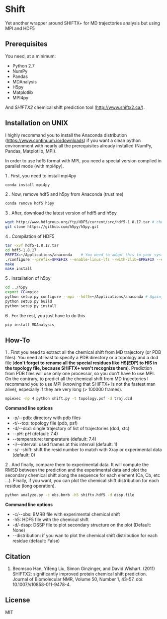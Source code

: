 # Shift
Yet another wrapper around SHIFTX+ for MD trajectories analysis but using MPI and HDF5

## Prerequisites

You need, at a minimum:

* Python 2.7
* NumPy
* Pandas
* MDAnalysis
* H5py
* Matplotlib
* MPI4py

And *SHIFTX2* chemical shift prediction tool (http://www.shiftx2.ca/).

## Installation on UNIX

I highly recommand you to install the Anaconda distribution (https://www.continuum.io/downloads) if you want a clean python environnment with nearly all the prerequisites already installed (NumPy, Pandas, Matplotlib, MPI).

In order to use hdf5 format with MPI, you need a special version compiled in parallel mode (with mpi4py).

1 . First, you need to install mpi4py
```bash
conda install mpi4py
```

2 . Now, remove hdf5 and h5py from Anaconda (trust me)
```bash
conda remove hdf5 h5py
```

3 . After, download the latest version of hdf5 and h5py
```bash
wget http://www.hdfgroup.org/ftp/HDF5/current/src/hdf5-1.8.17.tar # check if it is the latest version
git clone https://github.com/h5py/h5py.git
```

4 . Compilation of HDF5
```bash
tar -xvf hdf5-1.8.17.tar
cd hdf5-1.8.17
PREFIX=~/Applications/anaconda    # You need to adapt this to your system
./configure --prefix=$PREFIX --enable-linus-lfs --with-zlib=$PREFIX --enable-parallel --enable-shared
make
make install
```

5 . Installation of h5py
```bash
cd ../h5py
export CC=mpicc
python setup.py configure --mpi --hdf5=~/Applications/anaconda # Again, you have to adapt this
python setup.py build
python setup.py install
```

6 . For the rest, you just have to do this
```bash
pip install MDAnalysis
```

## How-To

1 . First you need to extract all the chemical shift from MD trajectory (or PDB files). You need at least to specify a PDB directory or a topology and a dcd file (**don't forget to rename all the special residues like HS[EDP] to HIS in the topology file, because SHIFTX+ won't recognize them**). Prediction from PDB files will use only one processor, so you don't have to use MPI. On the contrary, to predict all the chemical shift from MD trajectories I recommand you to use MPI (knowing that SHIFTX+ is not the fastest man alive), especially if they are very long (> 100000 frames).
```bash
mpiexec -np 4 python shift.py -t topology.psf -d traj.dcd
```
**Command line options**
* -p/--pdb: directory with pdb files
* -t/--top: topology file (pdb, psf)
* -d/--dcd: single trajectory of list of trajectories (dcd, xtc)
* --pH: pH (default: 7.4)
* --temperature: temperature (default: 7.4)
* -i/--interval: used frames at this interval (default: 1)
* -s/--shift: shift the resid number to match with Xray or experimental data (default: 0)

2 . And finally, compare them to experimental data. It will compute the RMSD between the prediction and the experimental data and plot the secondary chemical shift along the sequence for each element (Ca, Cb, etc ...). Finally, if you want, you can plot the chemical shift distribution for each residue (long operation).
```bash
python analyze.py -c obs.bmrb -h5 shiftx.hdf5 -d dssp.file
```
**Command line options**
* -c/--obs: BMRB file with experimental chemical shift
* -h5: HDF5 file with the chemical shift
* -d/-dssp: DSSP file to plot secondary structure on the plot (Default: None)
* --distribution: if you wan to plot the chemical shift distribution for each residue (default: False)

## Citation
1. Beomsoo Han, Yifeng Liu, Simon Ginzinger, and David Wishart. (2011) SHIFTX2: significantly improved protein chemical shift prediction. Journal of Biomolecular NMR, Volume 50, Number 1, 43-57. doi: 10.1007/s10858-011-9478-4.


## License
MIT